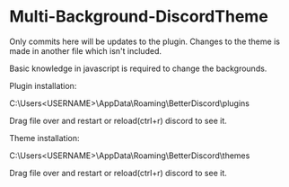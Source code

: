 # Multi-Background-DiscordTheme
Only commits here will be updates to the plugin. Changes to the theme is made in another file which isn't included.

Basic knowledge in javascript is required to change the backgrounds.

Plugin installation:

C:\Users\<USERNAME>\AppData\Roaming\BetterDiscord\plugins

Drag file over and restart or reload(ctrl+r) discord to see it.

Theme installation:

C:\Users\<USERNAME>\AppData\Roaming\BetterDiscord\themes

Drag file over and restart or reload(ctrl+r) discord to see it.
